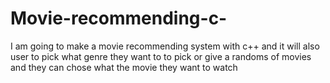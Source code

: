# Movie-recommending-c-
I am going to make a movie recommending system with c++ and it will also user to pick what genre they want to to pick or give a randoms of movies and they can chose what the movie they want to watch 
